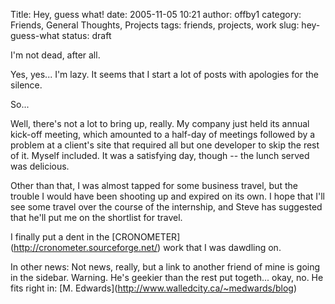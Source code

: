 Title: Hey, guess what!
date: 2005-11-05 10:21
author: offby1
category: Friends, General Thoughts, Projects
tags: friends, projects, work
slug: hey-guess-what
status: draft

I\'m not dead, after all.

Yes, yes\... I\'m lazy. It seems that I start a lot of posts with apologies for the silence.

So\...

Well, there\'s not a lot to bring up, really. My company just held its annual kick-off meeting, which amounted to a half-day of meetings followed by a problem at a client\'s site that required all but one developer to skip the rest of it. Myself included. It was a satisfying day, though \-- the lunch served was delicious.

Other than that, I was almost tapped for some business travel, but the trouble I would have been shooting up and expired on its own. I hope that I\'ll see some travel over the course of the internship, and Steve has suggested that he\'ll put me on the shortlist for travel.

I finally put a dent in the \[CRONOMETER\](<http://cronometer.sourceforge.net/>) work that I was dawdling on.

In other news: Not news, really, but a link to another friend of mine is going in the sidebar. Warning. He\'s geekier than the rest put togeth\... okay, no. He fits right in: \[M. Edwards\](<http://www.walledcity.ca/~medwards/blog>)
